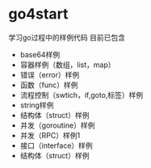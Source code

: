 # go4start
学习go过程中的样例代码
目前已包含
- base64样例
- 容器样例（数组，list，map）
- 错误（error）样例
- 函数（func）样例
- 流程控制（swtich，if,goto,标签）样例
- string样例
- 结构体（struct）样例 
- 并发（goroutine）样例
- 并发（RPC）样例1
- 接口（interface）样例 
- 结构体（struct）样例

